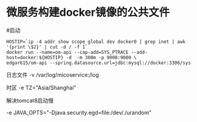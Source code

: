 # 微服务构建docker镜像的公共文件

#启动
```
HOSTIP=`ip -4 addr show scope global dev docker0 | grep inet | awk '{print \$2}' | cut -d / -f 1`
docker run --name=om-api --cap-add=SYS_PTRACE --add-host=docker:${HOSTIP} -d  -m 300m -p 9000:9000 \
edgar615/om-api --spring.datasource.url=jdbc:mysql://docker:3306/sys
```
日志文件
-v /var/log/micoservice:/log

时区
-e TZ="Asia/Shanghai" 

解决tomcat8启动慢

-e JAVA_OPTS="-Djava.security.egd=file:/dev/./urandom"